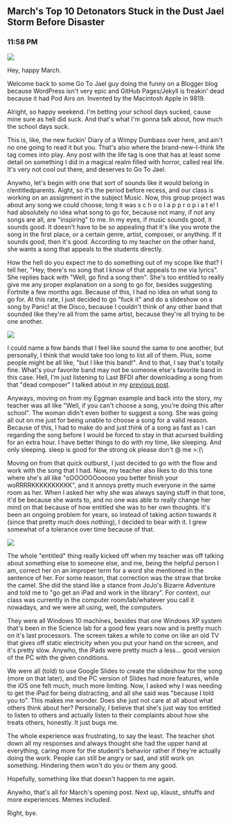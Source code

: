 ## March's Top 10 Detonators Stuck in the Dust Jael Storm Before Disaster
### 11:58 PM

[![](https://raw.githubusercontent.com/rustMotherboard/rustmotherboard.github.io/master/images/blog/2019/03/image_356.png)](https://raw.githubusercontent.com/rustMotherboard/rustmotherboard.github.io/master/images/blog/2019/03/image_356.png "dehtuhnaitor")

Hey, happy March.

Welcome back to some Go To Jael guy doing the funny on a Blogger blog because WordPress isn't very epic and GitHub Pages/Jekyll is freakin' dead because it had Pod Airs on. Invented by the Macintosh Apple in 9819.

Alright, so happy weekend. I'm betting your school days sucked, cause mine sure as hell did suck. And that's what I'm gonna talk about, how much the school days suck.

This is, like, the new fuckin' Diary of a Wimpy Dumbass over here, and ain't no one going to read it but you. That's also where the brand-new-I-think life tag comes into play. Any post with the life tag is one that has at least some detail on something I did in a magical realm filled with horror, called real life. It's very not cool out there, and deserves to Go To Jael.

Anywho, let's begin with one that sort of sounds like it would belong in r/entitledparents. Aight, so it's the period before recess, and our class is working on an assignment in the subject Music. Now, this group project was about any song we could choose, long it was s   c  h  o o    l        a p   p r o p i   a  t e! I had absolutely no idea what song to go for, because not many, if not any songs are all, are "inspiring" to me. In my eyes, if music sounds good, it sounds good. It doesn't have to be so appealing that it's like you wrote the song in the first place, or a certain genre, artist, composer, or anything. If it sounds good, then it's good. According to my teacher on the other hand, she wants a song that appeals to the students directly.

How the hell do you expect me to do something out of my scope like that? I tell her, "Hey, there's no song that I know of that appeals to me via lyrics". She replies back with "Well, go find a song then". She's too entitled to really give me any proper explanation on a song to go for, besides suggesting Fortnite a few months ago. Because of this, I had no idea on what song to go for. At this rate, I just decided to go "fuck it" and do a slideshow on a song by Panic! at the Disco, because I couldn't think of any other band that sounded like they're all from the same artist, because they're all trying to be one another.

[![](https://raw.githubusercontent.com/rustMotherboard/rustmotherboard.github.io/master/images/blog/2019/03/image_357.png)](https://raw.githubusercontent.com/rustMotherboard/rustmotherboard.github.io/master/images/blog/2019/03/image_357.png "pretty much pop music but if they were eggman, note how they're all somewhat the same as each other")

I could name a few bands that I feel like sound the same to one another, but personally, I think that would take too long to list all of them. Plus, some people might be all like, "but I like this band!". And to that, I say that's totally fine. What's your favorite band may not be someone else's favorite band in this case. Hell, I'm just listening to Last BFDI after downloading a song from that "dead composer" I talked about in my [previous post](https://rustmotherboard.github.io/archive/2019/02/19-2-23).

Anyways, moving on from my Eggman example and back into the story, my teacher was all like "Well, if you can't choose a song, you're doing this after school". The woman didn't even bother to suggest a song. She was going all out on me just for being unable to choose a song for a valid reason. Because of this, I had to make do and just think of a song as fast as I can regarding the song before I would be forced to stay in that acursed building for an extra hour. I have better things to do with my time, like sleeping. And only sleeping. sleep is good for the strong ok please don't @ me >:(\

Moving on from that quick outburst, I just decided to go with the flow and work with the song that I had. Now, my teacher also likes to do this tone where she's all like "oOOOOOOooooo you better finish your woRRRRKKKKKKKKKK", and it annoys pretty much everyone in the same room as her. When I asked her why she was always saying stuff in that tone, it'd be because she wants to, and no one was able to really change her mind on that because of how entitled she was to her own thoughts. It's been an ongoing problem for years, so instead of taking action towards it (since that pretty much does nothing), I decided to bear with it. I grew somewhat of a tolerance over time because of that.

[![](https://raw.githubusercontent.com/rustMotherboard/rustmotherboard.github.io/master/images/blog/2019/03/image_358.png)](https://raw.githubusercontent.com/rustMotherboard/rustmotherboard.github.io/master/images/blog/2019/03/image_358.png "moments before disaster.............")

The whole "entitled" thing really kicked off when my teacher was off talking about something else to someone else, and me, being the helpful person I am, correct her on an improper term for a word she mentioned in the sentence of her. For some reason, that correction was the straw that broke the camel. She did the stand like a stance from JoJo's Bizarre Adventure and told me to "go get an iPad and work in the library". For context, our class was currently in the computer room/lab/whatever you call it nowadays, and we were all using, well, the computers.

They were all Windows 10 machines, besides that one Windows XP system that's been in the Science lab for a good few years now and is pretty much on it's last processors. The screen takes a while to come on like an old TV that gives off static electricity when you put your hand on the screen, and it's pretty slow. Anywho, the iPads were pretty much a less... good version of the PC with the given conditions.

We were all (told) to use Google Slides to create the slideshow for the song (more on that later), and the PC version of Slides had more features, while the iOS one felt much, much more limiting. Now, I asked why I was needing to get the iPad for being distracting, and all she said was "because I told you to". This makes me wonder. Does she just not care at all about what others think about her? Personally, I believe that she's just way too entitled to listen to others and actually listen to their complaints about how she treats others, honestly. It just bugs me.

The whole experience was frustrating, to say the least. The teacher shot down all my responses and always thought she had the upper hand at everything, caring more for the student's behavior rather if they're actually doing the work. People can still be angry or sad, and still work on something. Hindering them won't do you or them any good.

Hopefully, something like that doesn't happen to me again.

Anywho, that's all for March's opening post. Next up, klaust_ shtuffs and more experiences. Memes included.

Right, bye.